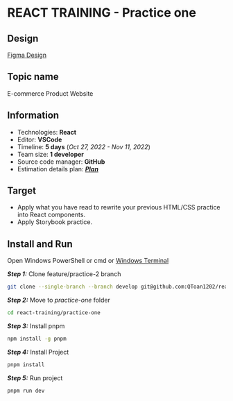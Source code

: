 # REACT TRAINING - Practice one

## Design

[Figma Design](https://www.figma.com/file/NG3Xacpm8BKtZwvCEZd2KU/ecommerce-product-website-partha-chakraborty)

## Topic name

E-commerce Product Website

## Information

* Technologies: **React**
* Editor: **VSCode**
* Timeline: **5 days** (_Oct 27, 2022 - Nov 11, 2022_)
* Team size: **1 developer**
* Source code manager: **GitHub**
* Estimation details plan: [**_Plan_**](https://docs.google.com/document/d/11PR985_KGTc2ujuWiQlLbeY3KCKJFKBr/edit?usp=sharing&ouid=106375431505893946552&rtpof=true&sd=true)

## Target

* Apply what you have read to rewrite your previous HTML/CSS practice into React components.
* Apply Storybook practice.

## Install and Run

Open Windows PowerShell or cmd or [Windows Terminal](https://www.microsoft.com/en-gb/p/windows-terminal/9n0dx20hk701?rtc=1&activetab=pivot:overviewtab)

**_Step 1:_** Clone feature/practice-2 branch

```bash
git clone --single-branch --branch develop git@github.com:QToan1202/react-training.git
```

**_Step 2:_**  Move to _practice-one_ folder

```bash
cd react-training/practice-one
```

**_Step 3:_** Install pnpm

```bash
npm install -g pnpm
```

**_Step 4:_** Install Project

```bash
pnpm install
```

**_Step 5:_** Run project

```bash
pnpm run dev
```
